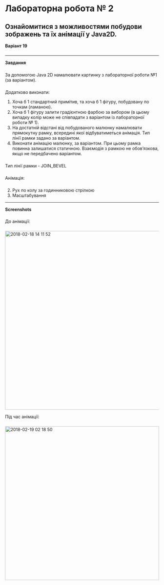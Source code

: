 Лабораторна робота № 2
===
Ознайомитися з можливостями побудови зображень та їх анімації у Java2D. 
-----------------------------------
**Варіант 19**
###
-----------------------------------
**Завдання**
###
За допомогою Java 2D намалювати картинку з лабораторної роботи №1 (за варіантом).   
###
Додатково виконати: 
1. Хоча б 1 стандартний примітив, та хоча б 1 фігуру, побудовану по точкам (ламаною). 
2. Хоча б 1 фігуру залити градієнтною фарбою за вибором (в цьому випадку колір може не співпадати з варіантом із лабораторної роботи № 1).
3. На достатній відстані від побудованого малюнку намалювати прямокутну рамку, всередині якої відбуватиметься анімація. Тип лінії рамки задано за варіантом. 
4. Виконати анімацію малюнку, за варіантом. При цьому рамка повинна залишатися статичною. Взаємодія з рамкою не обов’язкова, якщо не передбачено варіантом.
###
Тип лінії рамки - JOIN_BEVEL
###
Анімація:
###
2. Рух по колу за годинниковою стрілкою
10. Масштабування
-----------------------------------
**Screenshots**
###
До анімації:
###
<img width="586" alt="2018-02-18 14 11 52" src="https://user-images.githubusercontent.com/14141164/36351646-d51b30ee-14b5-11e8-80d6-d7c38eb57c0f.png">

Під час анімації:
###
<img width="504" alt="2018-02-19 02 18 50" src="https://user-images.githubusercontent.com/14141164/36358791-c57d4bec-151c-11e8-9dc0-ee0f89e53852.png">
